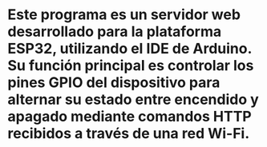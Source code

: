 # Este programa es un servidor web desarrollado para la plataforma ESP32, utilizando el IDE de Arduino. Su función principal es controlar los pines GPIO del dispositivo para alternar su estado entre encendido y apagado mediante comandos HTTP recibidos a través de una red Wi-Fi.
